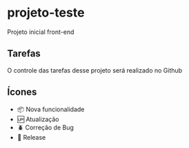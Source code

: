# projeto-teste

Projeto inicial front-end

## Tarefas

O controle das tarefas desse projeto será realizado no Github

## Ícones

- :package: Nova funcionalidade 
- :up: Atualização
- :beetle: Correção de Bug
- :checkered_flag: Release
